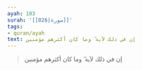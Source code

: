 ```yaml
---
ayah: 103
surah: '[[026|سورة]]'
tags:
- quran/ayah
text: إن في ذلك لآية ۖ وما كان أكثرهم مؤمنين
---
```

> إن في ذلك لآية ۖ وما كان أكثرهم مؤمنين

